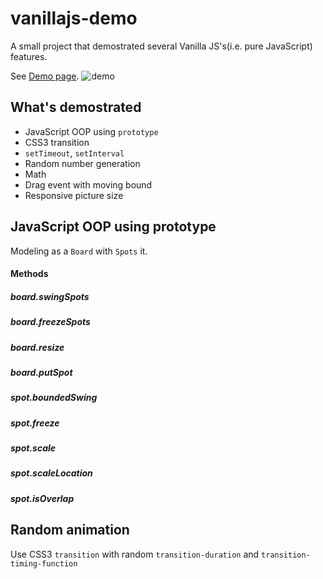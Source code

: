 # vanillajs-demo

A small project that demostrated several Vanilla JS's(i.e. pure JavaScript) features.

See [Demo page](http://hankchiutw.github.io/vanillajs-demo/).
![demo](http://hankchiutw.github.io/vanillajs-demo/images/demo.gif)

## What's demostrated

* JavaScript OOP using `prototype`
* CSS3 transition
* `setTimeout`, `setInterval`
* Random number generation
* Math
* Drag event with moving bound
* Responsive picture size

## JavaScript OOP using prototype
Modeling as a `Board` with `Spots` it.

#### Methods

##### board.swingSpots
##### board.freezeSpots
##### board.resize
##### board.putSpot

##### spot.boundedSwing
##### spot.freeze
##### spot.scale
##### spot.scaleLocation
##### spot.isOverlap

## Random animation
Use CSS3 `transition` with random `transition-duration` and `transition-timing-function`
